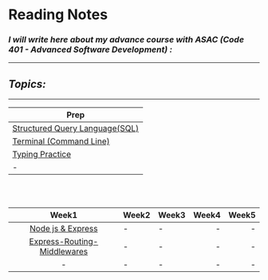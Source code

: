 # Reading Notes
### *I will write here about my advance course with ASAC (Code 401 - Advanced Software Development) :*


---
## *Topics:*
---

|Prep|
|----------|
|[Structured Query Language(SQL)](./Prep/SQL.md)|
|[Terminal (Command Line)](./Prep/Terminal.md)|
|[Typing Practice](./Prep/TypingPractice.md)|
|-|

<br />
<br />

|Week1|Week2|Week3|Week4|Week5|
|:-------------:|:---------|:-------------|----:|----:|
|[Node js & Express](./Express.md)|-|-|-|-|
|[Express-Routing-Middlewares](./Advance/Week%201/Express-Routing-Middlewares.md)|-|-|-|-|
|-|-|-|-|-|
